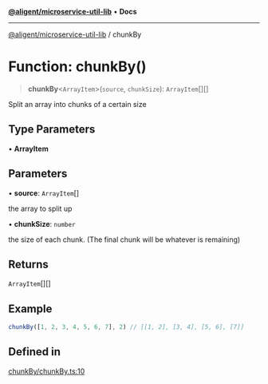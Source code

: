 [**@aligent/microservice-util-lib**](../modules.md) • **Docs**

***

[@aligent/microservice-util-lib](../modules.md) / chunkBy

# Function: chunkBy()

> **chunkBy**\<`ArrayItem`\>(`source`, `chunkSize`): `ArrayItem`[][]

Split an array into chunks of a certain size

## Type Parameters

• **ArrayItem**

## Parameters

• **source**: `ArrayItem`[]

the array to split up

• **chunkSize**: `number`

the size of each chunk. (The final chunk will be whatever is remaining)

## Returns

`ArrayItem`[][]

## Example

```ts
chunkBy([1, 2, 3, 4, 5, 6, 7], 2) // [[1, 2], [3, 4], [5, 6], [7]]
```

## Defined in

[chunkBy/chunkBy.ts:10](https://github.com/aligent/microservice-development-utilities/blob/aa4b5d2c0fc3925dee03a46aa2f9ce02720aa69b/packages/microservice-util-lib/src/chunkBy/chunkBy.ts#L10)
